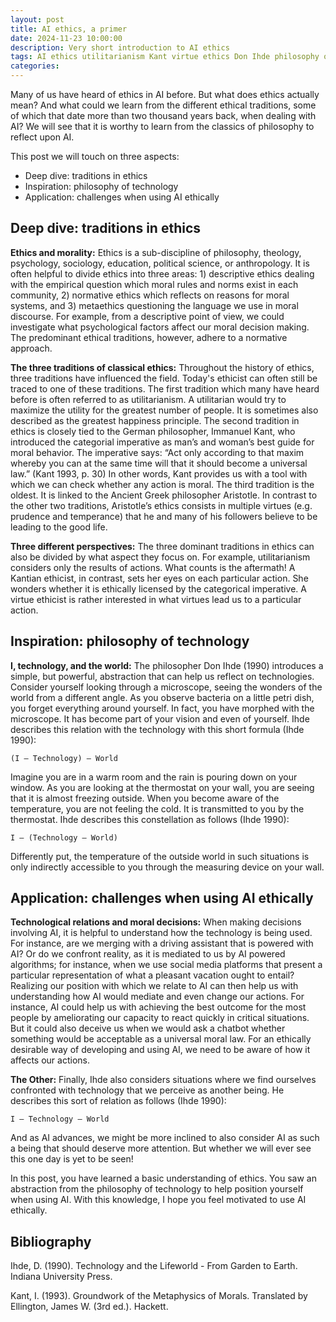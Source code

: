```yaml
---
layout: post
title: AI ethics, a primer
date: 2024-11-23 10:00:00
description: Very short introduction to AI ethics
tags: AI ethics utilitarianism Kant virtue ethics Don Ihde philosophy of technology
categories: 
---
```


Many of us have heard of ethics in AI before. But what does ethics actually mean? And what could we learn from the different ethical traditions, some of which that date more than two thousand years back, when dealing with AI? We will see that it is worthy to learn from the classics of philosophy to reflect upon AI.

This post we will touch on three aspects:

- Deep dive: traditions in ethics
- Inspiration: philosophy of technology
- Application: challenges when using AI ethically

## Deep dive: traditions in ethics

**Ethics and morality:** Ethics is a sub-discipline of philosophy, theology, psychology, sociology, education, political science, or anthropology. It is often helpful to divide ethics into three areas: 1) descriptive ethics dealing with the empirical question which moral rules and norms exist in each community, 2) normative ethics which reflects on reasons for moral systems, and 3) metaethics questioning the language we use in moral discourse. For example, from a descriptive point of view, we could investigate what psychological factors affect our moral decision making. The predominant ethical traditions, however, adhere to a normative approach.

**The three traditions of classical ethics:** Throughout the history of ethics, three traditions have influenced the field. Today's ethicist can often still be traced to one of these traditions. The first tradition which many have heard before is often referred to as utilitarianism. A utilitarian would try to maximize the utility for the greatest number of people. It is sometimes also described as the greatest happiness principle. The second tradition in ethics is closely tied to the German philosopher, Immanuel Kant, who introduced the categorial imperative as man’s and woman’s best guide for moral behavior. The imperative says: “Act only according to that maxim whereby you can at the same time will that it should become a universal law.” (Kant 1993, p. 30) In other words, Kant provides us with a tool with which we can check whether any action is moral. The third tradition is the oldest. It is linked to the Ancient Greek philosopher Aristotle. In contrast to the other two traditions, Aristotle’s ethics consists in multiple virtues (e.g. prudence and temperance) that he and many of his followers believe to be leading to the good life.

**Three different perspectives:** The three dominant traditions in ethics can also be divided by what aspect they focus on. For example, utilitarianism considers only the results of actions. What counts is the aftermath! A Kantian ethicist, in contrast, sets her eyes on each particular action. She wonders whether it is ethically licensed by the categorical imperative. A virtue ethicist is rather interested in what virtues lead us to a particular action.

## Inspiration: philosophy of technology

**I, technology, and the world:** The philosopher Don Ihde (1990) introduces a simple, but powerful, abstraction that can help us reflect on technologies. Consider yourself looking through a microscope, seeing the wonders of the world from a different angle. As you observe bacteria on a little petri dish, you forget everything around yourself. In fact, you have morphed with the microscope. It has become part of your vision and even of yourself. Ihde describes this relation with the technology with this short formula (Ihde 1990): 

`(I – Technology) – World`

Imagine you are in a warm room and the rain is pouring down on your window. As you are looking at the thermostat on your wall, you are seeing that it is almost freezing outside. When you become aware of the temperature, you are not feeling the cold. It is transmitted to you by the thermostat. Ihde describes this constellation as follows (Ihde 1990): 

`I – (Technology – World)`

Differently put, the temperature of the outside world in such situations is only indirectly accessible to you through the measuring device on your wall. 

## Application: challenges when using AI ethically

**Technological relations and moral decisions:** When making decisions involving AI, it is helpful to understand how the technology is being used. For instance, are we merging with a driving assistant that is powered with AI? Or do we confront reality, as it is mediated to us by AI powered algorithms; for instance, when we use social media platforms that present a particular representation of what a pleasant vacation ought to entail? Realizing our position with which we relate to AI can then help us with understanding how AI would mediate and even change our actions. For instance, AI could help us with achieving the best outcome for the most people by ameliorating our capacity to react quickly in critical situations. But it could also deceive us when we would ask a chatbot whether something would be acceptable as a universal moral law. For an ethically desirable way of developing and using AI, we need to be aware of how it affects our actions.

**The Other:** Finally, Ihde also considers situations where we find ourselves confronted with technology that we perceive as another being. He describes this sort of relation as follows (Ihde 1990):

`I – Technology – World`

And as AI advances, we might be more inclined to also consider AI as such a being that should deserve more attention. But whether we will ever see this one day is yet to be seen!

In this post, you have learned a basic understanding of ethics. You saw an abstraction from the philosophy of technology to help position yourself when using AI. With this knowledge, I hope you feel motivated to use AI ethically.

## Bibliography

Ihde, D. (1990). Technology and the Lifeworld - From Garden to Earth. Indiana University Press.

Kant, I. (1993). Groundwork of the Metaphysics of Morals. Translated by Ellington, James W. (3rd ed.). Hackett.